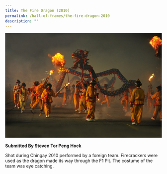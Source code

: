 ```yaml
---
title: The Fire Dragon (2010)
permalink: /hall-of-frames/the-fire-dragon-2010
description: ""
---
```

![](/images/Hall%20of%20Frames/the-fire-dragon.jpg)

**Submitted By Steven Tor Peng Hock**

Shot during Chingay 2010 performed by a foreign team. Firecrackers were used as the dragon made its way through the F1 Pit. The costume of the team was eye catching.